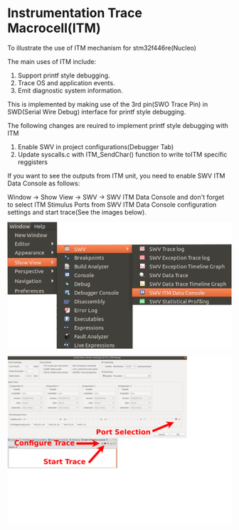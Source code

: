 # Instrumentation Trace Macrocell(ITM)

To illustrate the use of ITM mechanism for stm32f446re(Nucleo)

The main uses of ITM include:

1. Support printf style debugging.
2. Trace OS and application events.
3. Emit diagnostic system information.

This is implemented by making use of the 3rd pin(SWO Trace Pin) in SWD(Serial Wire Debug) interface for printf style debugging.

The following changes are reuired to implement printf style debugging with ITM

1. Enable SWV in project configurations(Debugger Tab)
2. Update syscalls.c with ITM_SendChar() function to write toITM specific reggisters	

If you want to see the outputs from ITM unit, you need to enable SWV ITM Data Console as follows:

Window -> Show View -> SWV -> SWV ITM Data Console and don't forget to select ITM Stimulus Ports from SWV ITM Data Console configuration settings and start trace(See the images below).

![](Images/SWV_ITM_Data_Console.png)

![](Images/Trace_Configuration.png)
